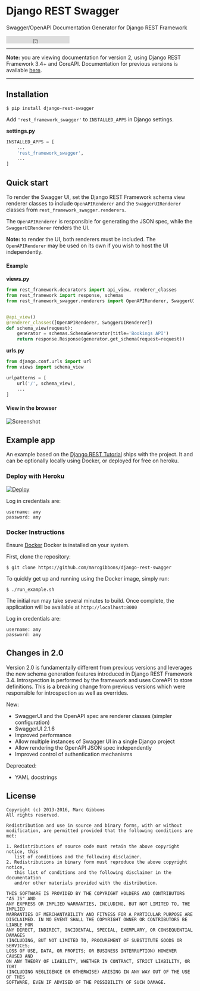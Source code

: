# Django REST Swagger
Swagger/OpenAPI Documentation Generator for Django REST Framework

<iframe src="https://ghbtns.com/github-btn.html?user=marcgibbons&repo=django-rest-swagger&type=star&count=true" frameborder="0" scrolling="0" width="170px" height="20px"></iframe>

---

**Note:** you are viewing documentation for version 2, using Django REST Framework 3.4+ and CoreAPI. Documentation for previous versions is available [here](http://django-rest-swagger.readthedocs.io/en/stable-0.3.x/).

---

## Installation

`$ pip install django-rest-swagger`


Add `'rest_framework_swagger'` to `INSTALLED_APPS` in Django settings.

**settings.py**
```python
INSTALLED_APPS = [
    ...
    'rest_framework_swagger',
    ...
]
```

## Quick start

To render the Swagger UI, set the Django REST Framework schema view renderer classes to include
`OpenAPIRenderer` and the `SwaggerUIRenderer` classes from `rest_framework_swagger.renderers`.

The `OpenAPIRenderer` is responsible for generating the JSON spec, while the `SwaggerUIRenderer` renders
the UI.

**Note:** to render the UI, both renderers must be included. The `OpenAPIRenderer` may be used on its own if you wish to host the UI independently.

#### Example

**views.py**
```python
from rest_framework.decorators import api_view, renderer_classes
from rest_framework import response, schemas
from rest_framework_swagger.renderers import OpenAPIRenderer, SwaggerUIRenderer


@api_view()
@renderer_classes([OpenAPIRenderer, SwaggerUIRenderer])
def schema_view(request):
    generator = schemas.SchemaGenerator(title='Bookings API')
    return response.Response(generator.get_schema(request=request))


```
**urls.py**
```python
from django.conf.urls import url
from views import schema_view

urlpatterns = [
    url('/', schema_view),
    ...
]
```

#### View in the browser
![Screenshot](/img/ui-screenshot.png)


## Example app
An example based on the [Django REST Tutorial](http://www.django-rest-framework.org/tutorial/1-serialization/) ships with the project. It and can be optionally locally using Docker, or deployed for free on heroku.

### Deploy with Heroku
[![Deploy](https://www.herokucdn.com/deploy/button.svg)](https://heroku.com/deploy?template=https://github.com/marcgibbons/django-rest-framework)

Log in credentials are:
```
username: amy
password: amy
```

### Docker Instructions

Ensure [Docker](https://www.docker.com/) Docker is installed on your system.

First, clone the repository:

`$ git clone https://github.com/marcgibbons/django-rest-swagger`

To quickly get up and running using the Docker image, simply run:

`$ ./run_example.sh`

The initial run may take several minutes to build. Once complete, the 
application will be available at `http://localhost:8000`

Log in credentials are:
```
username: amy
password: amy
```

## Changes in 2.0
Version 2.0 is fundamentally different from previous versions and leverages the new schema generation features introduced in Django REST Framework 3.4. Introspection is performed by the framework and uses CoreAPI to store definitions. This is a breaking change from previous versions which were responsible for introspection as well as overrides.

New:

- SwaggerUI and the OpenAPI spec are renderer classes (simpler configuration)
- SwaggerUI 2.1.6
- Improved performance
- Allow multiple instances of Swagger UI in a single Django project
- Allow rendering the OpenAPI JSON spec independently
- Improved control of authentication mechanisms

Deprecated:

- YAML docstrings


## License
```text
Copyright (c) 2013-2016, Marc Gibbons
All rights reserved.

Redistribution and use in source and binary forms, with or without
modification, are permitted provided that the following conditions are met:

1. Redistributions of source code must retain the above copyright notice, this
   list of conditions and the following disclaimer.
2. Redistributions in binary form must reproduce the above copyright notice,
   this list of conditions and the following disclaimer in the documentation
   and/or other materials provided with the distribution.

THIS SOFTWARE IS PROVIDED BY THE COPYRIGHT HOLDERS AND CONTRIBUTORS "AS IS" AND
ANY EXPRESS OR IMPLIED WARRANTIES, INCLUDING, BUT NOT LIMITED TO, THE IMPLIED
WARRANTIES OF MERCHANTABILITY AND FITNESS FOR A PARTICULAR PURPOSE ARE
DISCLAIMED. IN NO EVENT SHALL THE COPYRIGHT OWNER OR CONTRIBUTORS BE LIABLE FOR
ANY DIRECT, INDIRECT, INCIDENTAL, SPECIAL, EXEMPLARY, OR CONSEQUENTIAL DAMAGES
(INCLUDING, BUT NOT LIMITED TO, PROCUREMENT OF SUBSTITUTE GOODS OR SERVICES;
LOSS OF USE, DATA, OR PROFITS; OR BUSINESS INTERRUPTION) HOWEVER CAUSED AND
ON ANY THEORY OF LIABILITY, WHETHER IN CONTRACT, STRICT LIABILITY, OR TORT
(INCLUDING NEGLIGENCE OR OTHERWISE) ARISING IN ANY WAY OUT OF THE USE OF THIS
SOFTWARE, EVEN IF ADVISED OF THE POSSIBILITY OF SUCH DAMAGE.
```
